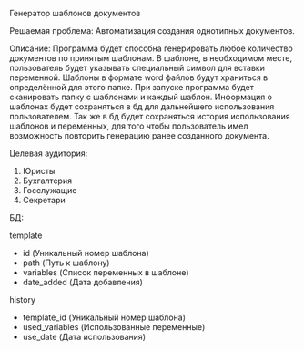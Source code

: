 Генератор шаблонов документов


Решаемая проблема:
Автоматизация создания однотипных документов.


Описание:
Программа будет способна генерировать любое количество документов по принятым шаблонам.
В шаблоне, в необходимом месте, пользователь будет указывать специальный символ для вставки переменной.
Шаблоны в формате word файлов будут храниться в определённой для этого папке.
При запуске программа будет сканировать папку с шаблонами и каждый шаблон.
Информация о шаблонах будет сохраняться в бд для дальнейшего использования пользователем.
Так же в бд будет сохраняться история использования шаблонов и переменных, для того чтобы пользователь имел
возможность повторить генерацию ранее созданного документа.


Целевая аудитория:
1. Юристы
2. Бухгалтерия
3. Госслужащие
4. Секретари


БД:

template
+ id (Уникальный номер шаблона)
+ path (Путь к шаблону)
+ variables (Список переменных в шаблоне)
+ date_added (Дата добавления)

history
+ template_id (Уникальный номер шаблона)
+ used_variables (Использованные переменные)
+ use_date (Дата использования)

